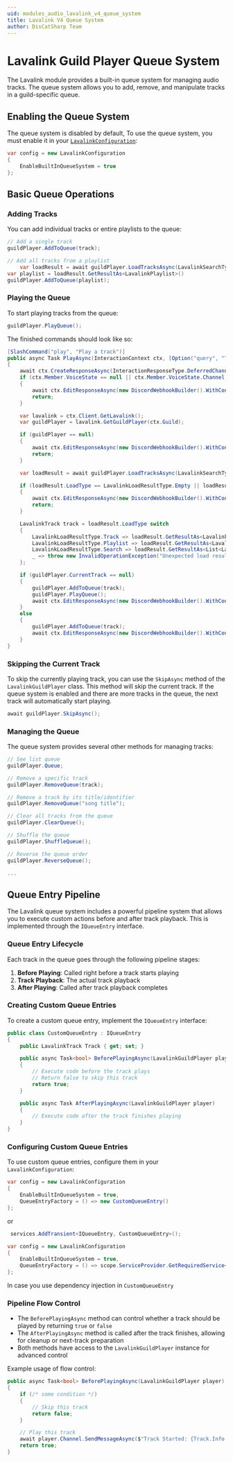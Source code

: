 ```yaml
---
uid: modules_audio_lavalink_v4_queue_system
title: Lavalink V4 Queue System
author: DisCatSharp Team
---
```


# Lavalink Guild Player Queue System

The Lavalink module provides a built-in queue system for managing audio tracks. The queue system allows you to add, remove, and manipulate tracks in a guild-specific queue.

## Enabling the Queue System
The queue system is disabled by default, To use the queue system, you must enable it in your [`LavalinkConfiguration`](../../../../../DisCatSharp.Lavalink/LavalinkConfiguration.cs):

```cs
var config = new LavalinkConfiguration
{
    EnableBuiltInQueueSystem = true
};
```
## Basic Queue Operations
### Adding Tracks
You can add individual tracks or entire playlists to the queue:

```cs
// Add a single track
guildPlayer.AddToQueue(track);

// Add all tracks from a playlist
    var loadResult = await guildPlayer.LoadTracksAsync(LavalinkSearchType.Youtube, query);
var playlist = loadResult.GetResultAs<LavalinkPlaylist>()
guildPlayer.AddToQueue(playlist);
```

### Playing the Queue
To start playing tracks from the queue:
```cs
guildPlayer.PlayQueue();
```

The finished commands should look like so:
```cs
[SlashCommand("play", "Play a track")]
public async Task PlayAsync(InteractionContext ctx, [Option("query", "The query to search for")] string query)
{
    await ctx.CreateResponseAsync(InteractionResponseType.DeferredChannelMessageWithSource);
    if (ctx.Member.VoiceState == null || ctx.Member.VoiceState.Channel == null)
    {
        await ctx.EditResponseAsync(new DiscordWebhookBuilder().WithContent("You are not in a voice channel."));
        return;
    }

    var lavalink = ctx.Client.GetLavalink();
    var guildPlayer = lavalink.GetGuildPlayer(ctx.Guild);

    if (guildPlayer == null)
    {
        await ctx.EditResponseAsync(new DiscordWebhookBuilder().WithContent("Lavalink is not connected."));
        return;
    }

    var loadResult = await guildPlayer.LoadTracksAsync(LavalinkSearchType.Youtube, query);

    if (loadResult.LoadType == LavalinkLoadResultType.Empty || loadResult.LoadType == LavalinkLoadResultType.Error)
    {
        await ctx.EditResponseAsync(new DiscordWebhookBuilder().WithContent($"Track search failed for {query}."));
        return;
    }

    LavalinkTrack track = loadResult.LoadType switch
    {
        LavalinkLoadResultType.Track => loadResult.GetResultAs<LavalinkTrack>(),
        LavalinkLoadResultType.Playlist => loadResult.GetResultAs<LavalinkPlaylist>().Tracks.First(),
        LavalinkLoadResultType.Search => loadResult.GetResultAs<List<LavalinkTrack>>().First(),
        _ => throw new InvalidOperationException("Unexpected load result type.")
    };

    if (guildPlayer.CurrentTrack == null)
    {
        guildPlayer.AddToQueue(track);
        guildPlayer.PlayQueue();
        await ctx.EditResponseAsync(new DiscordWebhookBuilder().WithContent($"Now playing {query}!"));
    }
    else
    {
        guildPlayer.AddToQueue(track);
        await ctx.EditResponseAsync(new DiscordWebhookBuilder().WithContent($"Track added to queue {track.Info.Title}!"));
    }
}
```
### Skipping the Current Track
To skip the currently playing track, you can use the `SkipAsync` method of the `LavalinkGuildPlayer` class. This method will skip the current track. If the queue system is enabled and there are more tracks in the queue, the next track will automatically start playing.
```cs
await guildPlayer.SkipAsync();
```

### Managing the Queue

The queue system provides several other methods for managing tracks:
```cs
// See list queue
guildPlayer.Queue;

// Remove a specific track
guildPlayer.RemoveQueue(track);

// Remove a track by its title/identifier
guildPlayer.RemoveQueue("song title");

// Clear all tracks from the queue
guildPlayer.ClearQueue();

// Shuffle the queue
guildPlayer.ShuffleQueue();

// Reverse the queue order
guildPlayer.ReverseQueue();

...
```
## Queue Entry Pipeline
The Lavalink queue system includes a powerful pipeline system that allows you to execute custom actions before and after track playback. This is implemented through the `IQueueEntry` interface.
### Queue Entry Lifecycle
Each track in the queue goes through the following pipeline stages:
1. **Before Playing**: Called right before a track starts playing
2. **Track Playback**: The actual track playback
3. **After Playing**: Called after track playback completes

### Creating Custom Queue Entries
To create a custom queue entry, implement the `IQueueEntry` interface:

```cs
public class CustomQueueEntry : IQueueEntry
{
    public LavalinkTrack Track { get; set; }

    public async Task<bool> BeforePlayingAsync(LavalinkGuildPlayer player)
    {
        // Execute code before the track plays
        // Return false to skip this track
        return true;
    }

    public async Task AfterPlayingAsync(LavalinkGuildPlayer player)
    {
        // Execute code after the track finishes playing
    }
}
```

### Configuring Custom Queue Entries
To use custom queue entries, configure them in your `LavalinkConfiguration`:
```cs
var config = new LavalinkConfiguration
{
    EnableBuiltInQueueSystem = true,
    QueueEntryFactory = () => new CustomQueueEntry()
};
```
or
```cs
 services.AddTransient<IQueueEntry, CustomQueueEntry>();

var config = new LavalinkConfiguration
{
    EnableBuiltInQueueSystem = true,
    QueueEntryFactory = () => scope.ServiceProvider.GetRequiredService<IQueueEntry>
};
```
In case you use dependency injection in `CustomQueueEntry`

### Pipeline Flow Control
- The `BeforePlayingAsync` method can control whether a track should be played by returning `true` or `false`
- The `AfterPlayingAsync` method is called after the track finishes, allowing for cleanup or next-track preparation
- Both methods have access to the `LavalinkGuildPlayer` instance for advanced control

Example usage of flow control:
```cs
public async Task<bool> BeforePlayingAsync(LavalinkGuildPlayer player)
{
    if (/* some condition */)
    {
        // Skip this track
        return false;
    }

    // Play this track
    await player.Channel.SendMessageAsync($"Track Started: {Track.Info.Title}");
    return true;
}
```
